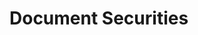 <script setup>
import SwaggerUI from "../../swagger/view/SwaggerUI.vue"
import swaggerCreateJson from "../../swagger/json/general/document-securities/create.json";
import swaggerDeleteJson from "../../swagger/json/general/document-securities/delete.json";
import swaggerUpdateJson from "../../swagger/json/general/document-securities/update.json";

const swaggerCreateSpecs = [
  { json: swaggerCreateJson, protected: true, domId:"create" },
];
const swaggerDeleteSpecs = [
  { json: swaggerDeleteJson, protected: true, domId:"delete" },
];
const swaggerUpdateSpecs = [
  { json: swaggerUpdateJson, protected: true, domId:"update" },
];
</script>

# Document Securities

<!--@include: ../../components/general/document-securities/can-create.md-->

<!--@include: ../../components/general/document-securities/can-delete.md-->

<!--@include: ../../components/general/document-securities/can-update.md-->